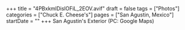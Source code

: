 +++
title = "4PBxkmlDislOFiL_2EOV.avif"
draft = false
tags = ["Photos"]
categories = ["Chuck E. Cheese's"]
pages = ["San Agustin, Mexico"]
startDate = ""
+++
San Agustin's Exterior (PC: Google Maps)
